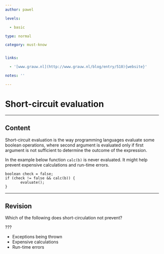 ```yaml
---
author: pawel

levels:

  - basic

type: normal

category: must-know


links:

  - '[www.grauw.nl](http://www.grauw.nl/blog/entry/510){website}'

notes: ''

---
```


# Short-circuit evaluation

---
## Content

Short-circuit evaluation is the way programming languages evaluate some boolean operations, where second argument is evaluated only if first argument is not sufficient to determine the outcome of the expression.

In the example below function `calc(b)` is never evaluated. It might help prevent expensive calculations and run-time errors.

```
boolean check = false;
if (check != false && calc(b)) {
       evaluate();
}

```

---
## Revision

Which of the following does short-circulation not prevent? 

???


* Exceptions being thrown
* Expensive calculations
* Run-time errors

 
